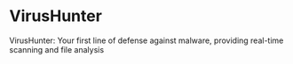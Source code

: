 # VirusHunter
VirusHunter: Your first line of defense against malware, providing real-time scanning and file analysis
